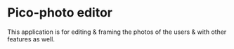 # Pico-photo editor
 This application is for editing & framing the photos of the users & with other features as well. 
